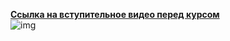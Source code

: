  [**Ссылка на вступительное видео перед курсом**](https://youtu.be/HxsjIYkCLZQ)<br>
 ![img](https://github.com/Data-Learn/SQL-for-beginners/blob/main/SQL-101%20Modules/Module%201/Lesson%200%20(Introduction)/images/lesson%200.png)
